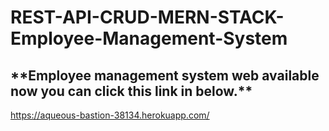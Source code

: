 # REST-API-CRUD-MERN-STACK-Employee-Management-System
<h2>**Employee management system web available now you can click this link in below.**</h2>
             
https://aqueous-bastion-38134.herokuapp.com/
